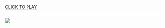 
<a href="https://premium76.site?title=shooter_games_unblocked&ref=13M">CLICK TO PLAY</a></h3>
<hr>

<a href="https://premium76.site?title=shooter_games_unblocked&ref=13M"><img src="https://clearcache.store/games.png"></a>



